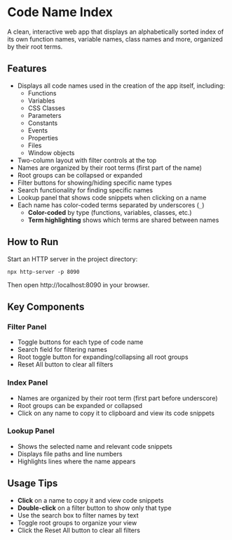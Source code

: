 # Code Name Index

A clean, interactive web app that displays an alphabetically sorted index of its own function names, variable names, class names and more, organized by their root terms.

## Features

- Displays all code names used in the creation of the app itself, including:
  - Functions
  - Variables
  - CSS Classes
  - Parameters
  - Constants
  - Events
  - Properties
  - Files
  - Window objects
- Two-column layout with filter controls at the top
- Names are organized by their root terms (first part of the name)
- Root groups can be collapsed or expanded
- Filter buttons for showing/hiding specific name types
- Search functionality for finding specific names
- Lookup panel that shows code snippets when clicking on a name
- Each name has color-coded terms separated by underscores (`_`)
  - **Color-coded** by type (functions, variables, classes, etc.)
  - **Term highlighting** shows which terms are shared between names

## How to Run

Start an HTTP server in the project directory:

```
npx http-server -p 8090
```

Then open http://localhost:8090 in your browser.

## Key Components

### Filter Panel
- Toggle buttons for each type of code name
- Search field for filtering names
- Root toggle button for expanding/collapsing all root groups
- Reset All button to clear all filters

### Index Panel
- Names are organized by their root term (first part before underscore)
- Root groups can be expanded or collapsed
- Click on any name to copy it to clipboard and view its code snippets

### Lookup Panel
- Shows the selected name and relevant code snippets
- Displays file paths and line numbers
- Highlights lines where the name appears

## Usage Tips

- **Click** on a name to copy it and view code snippets
- **Double-click** on a filter button to show only that type
- Use the search box to filter names by text
- Toggle root groups to organize your view
- Click the Reset All button to clear all filters 